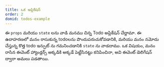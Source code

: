 ```yaml
---
title: ఒక అప్లికేషన్
order: 2
domid: todos-example
---
```


ఈ `props` మరియు `state` లను వాడి మనము చిన్న Todo అప్లికేషన్ చేద్దామా. ఈ ఉదాహరణలో మనం రాసుకున్న todoలను పొందుపరుచుకోవడానికి, మరియు మనం నమోదు చేస్తున్న కొత్త todo ఇన్పుట్ ను గమనించడానికి `state` ను వాడదాము. ఒక విషయం, మనం రాసిన ఈవెంట్ హ్యాండ్లర్స్ అక్కడికి అక్కడే పెట్టేసినట్టు కనిపించినా, అవి ఈవెంట్ డెలిగేషన్ ద్వారా అమలు పడతాయి.
